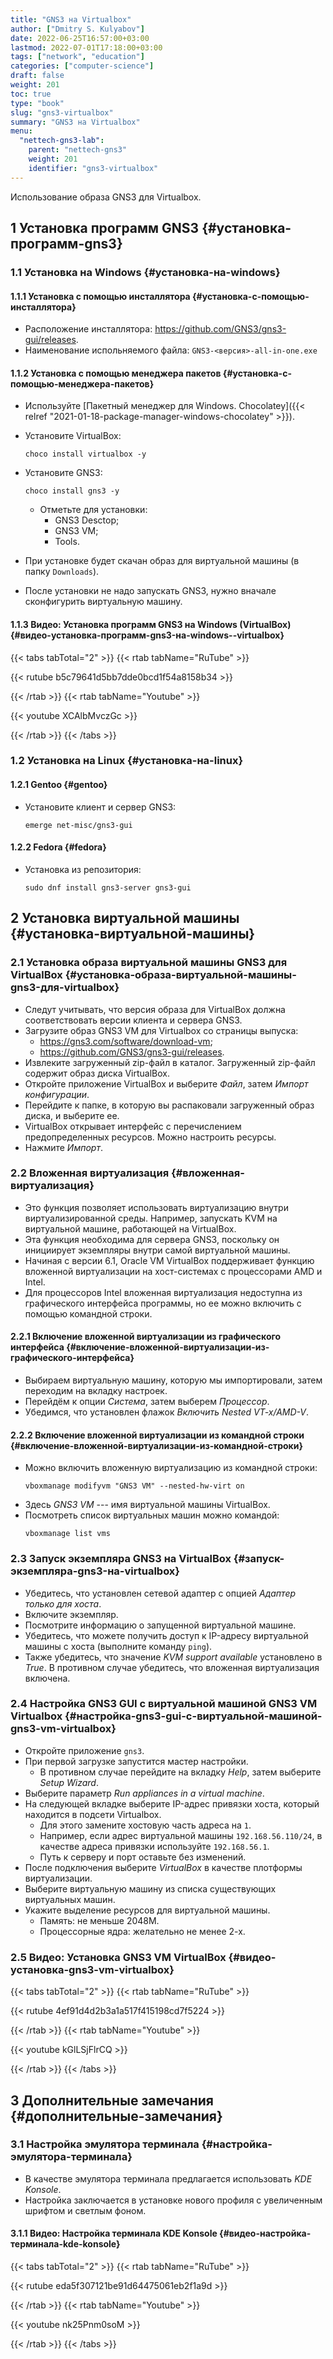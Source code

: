 ```yaml
---
title: "GNS3 на Virtualbox"
author: ["Dmitry S. Kulyabov"]
date: 2022-06-25T16:57:00+03:00
lastmod: 2022-07-01T17:18:00+03:00
tags: ["network", "education"]
categories: ["computer-science"]
draft: false
weight: 201
toc: true
type: "book"
slug: "gns3-virtualbox"
summary: "GNS3 на Virtualbox"
menu:
  "nettech-gns3-lab":
    parent: "nettech-gns3"
    weight: 201
    identifier: "gns3-virtualbox"
---
```


Использование образа GNS3 для Virtualbox.

<!--more-->


## <span class="section-num">1</span> Установка программ GNS3 {#установка-программ-gns3}


### <span class="section-num">1.1</span> Установка на Windows {#установка-на-windows}


#### <span class="section-num">1.1.1</span> Установка с помощью инсталлятора {#установка-с-помощью-инсталлятора}

-   Расположение инсталлятора: <https://github.com/GNS3/gns3-gui/releases>.
-   Наименование испольняемого файла: `GNS3-<версия>-all-in-one.exe`


#### <span class="section-num">1.1.2</span> Установка с помощью менеджера пакетов {#установка-с-помощью-менеджера-пакетов}

-   Используйте [Пакетный менеджер для Windows. Chocolatey]({{< relref "2021-01-18-package-manager-windows-chocolatey" >}}).
-   Установите VirtualBox:
    ```shell
    choco install virtualbox -y
    ```
-   Установите GNS3:
    ```shell
    choco install gns3 -y
    ```

    -   Отметьте для установки:
        -   GNS3 Desctop;
        -   GNS3 VM;
        -   Tools.
-   При установке будет скачан образ для виртуальной машины (в папку `Downloads`).
-   После установки не надо запускать GNS3, нужно вначале сконфигурить виртуальную машину.


#### <span class="section-num">1.1.3</span> Видео: Установка программ GNS3 на Windows (VirtualBox) {#видео-установка-программ-gns3-на-windows--virtualbox}

{{< tabs tabTotal="2" >}}
{{< rtab tabName="RuTube" >}}

{{< rutube b5c79641d5bb7dde0bcd1f54a8158b34 >}}

{{< /rtab >}}
{{< rtab tabName="Youtube" >}}

{{< youtube XCAlbMvczGc >}}

{{< /rtab >}}
{{< /tabs >}}


### <span class="section-num">1.2</span> Установка на Linux {#установка-на-linux}


#### <span class="section-num">1.2.1</span> Gentoo {#gentoo}

-   Установите клиент и сервер GNS3:
    ```shell
    emerge net-misc/gns3-gui
    ```


#### <span class="section-num">1.2.2</span> Fedora {#fedora}

-   Установка из репозитория:
    ```shell
    sudo dnf install gns3-server gns3-gui
    ```


## <span class="section-num">2</span> Установка виртуальной машины {#установка-виртуальной-машины}


### <span class="section-num">2.1</span> Установка образа виртуальной машины GNS3 для VirtualBox {#установка-образа-виртуальной-машины-gns3-для-virtualbox}

-   Следут учитывать, что версия образа для VirtualBox должна соответствовать версии клиента и сервера GNS3.
-   Загрузите образ GNS3 VM для Virtualbox со страницы выпуска:
    -   <https://gns3.com/software/download-vm>;
    -   <https://github.com/GNS3/gns3-gui/releases>.
-   Извлеките загруженный zip-файл в каталог. Загруженный zip-файл содержит образ диска VirtualBox.
-   Откройте приложение VirtualBox и выберите _Файл_, затем _Импорт конфигурации_.
-   Перейдите к папке, в которую вы распаковали загруженный образ диска, и выберите ее.
-   VirtualBox открывает интерфейс с перечислением предопределенных ресурсов. Можно настроить ресурсы.
-   Нажмите _Импорт_.


### <span class="section-num">2.2</span> Вложенная виртуализация {#вложенная-виртуализация}

-   Это функция позволяет использовать виртуализацию внутри виртуализированной среды. Например, запускать KVM на виртуальной машине, работающей на VirtualBox.
-   Эта функция необходима для сервера GNS3, поскольку он инициирует экземпляры внутри самой виртуальной машины.
-   Начиная с версии 6.1, Oracle VM VirtualBox поддерживает функцию вложенной виртуализации на хост-системах с процессорами AMD и Intel.
-   Для процессоров Intel вложенная виртуализация недоступна из графического интерфейса программы, но ее можно включить с помощью командной строки.


#### <span class="section-num">2.2.1</span> Включение вложенной виртуализации из графического интерфейса {#включение-вложенной-виртуализации-из-графического-интерфейса}

-   Выбираем виртуальную машину, которую мы импортировали, затем переходим на вкладку настроек.
-   Перейдём к опции _Система_, затем выберем _Процессор_.
-   Убедимся, что установлен флажок _Включить Nested VT-x/AMD-V_.


#### <span class="section-num">2.2.2</span> Включение вложенной виртуализации из командной строки {#включение-вложенной-виртуализации-из-командной-строки}

-   Можно включить вложенную виртуализацию из командной строки:
    ```shell
    vboxmanage modifyvm "GNS3 VM" --nested-hw-virt on
    ```
-   Здесь _GNS3 VM_ --- имя виртуальной машины VirtualBox.
-   Посмотреть список виртуальных машин можно командой:
    ```shell
    vboxmanage list vms
    ```


### <span class="section-num">2.3</span> Запуск экземпляра GNS3 на VirtualBox {#запуск-экземпляра-gns3-на-virtualbox}

-   Убедитесь, что установлен сетевой адаптер с опцией _Адаптер только для хоста_.
-   Включите экземпляр.
-   Посмотрите информацию о запущенной виртуальной машине.
-   Убедитесь, что можете получить доступ к IP-адресу виртуальной машины с хоста (выполните команду `ping`).
-   Также убедитесь, что значение _KVM support available_ установлено в _True_. В противном случае убедитесь, что вложенная виртуализация включена.


### <span class="section-num">2.4</span> Настройка GNS3 GUI с виртуальной машиной GNS3 VM Virtualbox {#настройка-gns3-gui-с-виртуальной-машиной-gns3-vm-virtualbox}

-   Откройте приложение `gns3`.
-   При первой загрузке запустится мастер настройки.
    -   В противном случае перейдите на вкладку _Help_, затем выберите _Setup Wizard_.
-   Выберите параметр _Run appliances in a virtual machine_.
-   На следующей вкладке выберите IP-адрес привязки хоста, который находится в подсети Virtualbox.
    -   Для этого замените хостовую часть адреса на `1`.
    -   Например, если адрес виртуальной машины `192.168.56.110/24`, в качестве адреса привязки используйте `192.168.56.1`.
    -   Путь к серверу и порт оставьте без изменений.
-   После подключения выберите _VirtualBox_ в качестве плотформы виртуализации.
-   Выберите виртуальную машину из списка существующих виртуальных машин.
-   Укажите выделение ресурсов для виртуальной машины.
    -   Память: не меньше 2048M.
    -   Процессорные ядра: желательно не менее 2-х.


### <span class="section-num">2.5</span> Видео: Установка GNS3 VM VirtualBox {#видео-установка-gns3-vm-virtualbox}

{{< tabs tabTotal="2" >}}
{{< rtab tabName="RuTube" >}}

{{< rutube 4ef91d4d2b3a1a517f415198cd7f5224 >}}

{{< /rtab >}}
{{< rtab tabName="Youtube" >}}

{{< youtube kGlLSjFlrCQ >}}

{{< /rtab >}}
{{< /tabs >}}


## <span class="section-num">3</span> Дополнительные замечания {#дополнительные-замечания}


### <span class="section-num">3.1</span> Настройка эмулятора терминала {#настройка-эмулятора-терминала}

-   В качестве эмулятора терминала предлагается использовать _KDE Konsole_.
-   Настройка заключается в установке нового профиля с увеличенным шрифтом и светлым фоном.


#### <span class="section-num">3.1.1</span> Видео: Настройка терминала KDE Konsole {#видео-настройка-терминала-kde-konsole}

{{< tabs tabTotal="2" >}}
{{< rtab tabName="RuTube" >}}

{{< rutube eda5f307121be91d64475061eb2f1a9d >}}

{{< /rtab >}}
{{< rtab tabName="Youtube" >}}

{{< youtube nk25Pnm0soM >}}

{{< /rtab >}}
{{< /tabs >}}
